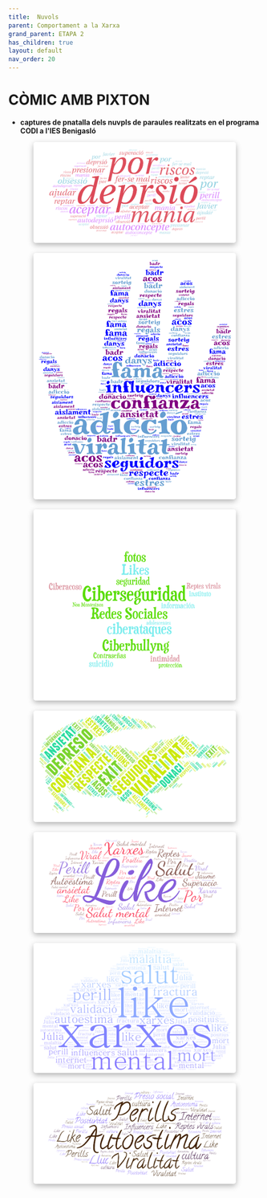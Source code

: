 ```yaml
---
title:  Nuvols
parent: Comportament a la Xarxa
grand_parent: ETAPA 2
has_children: true
layout: default
nav_order: 20
---
```



# CÒMIC AMB PIXTON


- **captures de pnatalla dels nuvpls de paraules realitzats en el programa CODI a l'IES Benigasló**


<style>
.galeria {
  display: flex;
  flex-direction: column;
  gap: 20px; /* espai entre imatges */
  align-items: center; /* centra les imatges horitzontalment */
}
.galeria img {
  width: 80%; /* grandària base */
  border-radius: 5px;
  box-shadow: 0 4px 12px rgba(0, 0, 0, 0.3);
  transition: transform 0.3s ease;
}
.galeria img:hover {
  transform: scale(1.3); /* ampliació gran */
  z-index: 10;
}
</style>

<div class="galeria">
  <img src="imatges/treballs/1.png" alt="Imatge 1">
  <img src="imatges/treballs/2.png" alt="Imatge 2">
  <img src="imatges/treballs/3.png" alt="Imatge 3">
  <img src="imatges/treballs/4.png" alt="Imatge 4">
  <img src="imatges/treballs/5.png" alt="Imatge 5">
  <img src="imatges/treballs/6.png" alt="Imatge 6">
  <img src="imatges/treballs/7.png" alt="Imatge 7">
</div>






